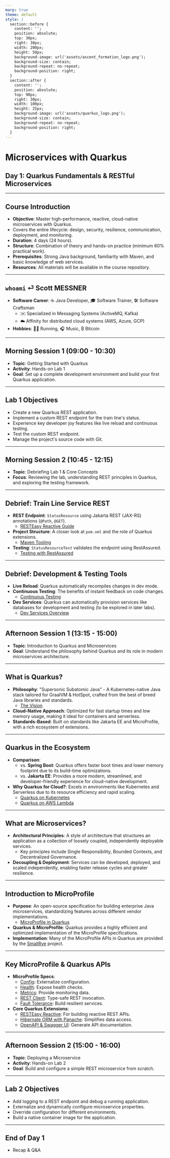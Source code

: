 ```yaml
---
marp: true
theme: default
style: |
  section::before {
    content: '';
    position: absolute;
    top: 30px;
    right: 30px;
    width: 200px;
    height: 50px;
    background-image: url('assets/ascent_formation_logo.png');
    background-size: contain;
    background-repeat: no-repeat;
    background-position: right;
  }
  section::after {
    content: '';
    position: absolute;
    top: 90px;
    right: 30px;
    width: 100px;
    height: 25px;
    background-image: url('assets/quarkus_logo.png');
    background-size: contain;
    background-repeat: no-repeat;
    background-position: right;
  }
---
```


<!-- _class: lead -->
# Microservices with Quarkus
## Day 1: Quarkus Fundamentals & RESTful Microservices
---

## Course Introduction

- **Objective**: Master high-performance, reactive, cloud-native microservices with Quarkus.
- Covers the entire lifecycle: design, security, resilience, communication, deployment, and monitoring.
- **Duration**: 4 days (24 hours).
- **Structure**: Combination of theory and hands-on practice (minimum 60% practical work).
- **Prerequisites**: Strong Java background, familiarity with Maven, and basic knowledge of web services.
- **Resources**: All materials will be available in the course repository.
---

## `whoami` ⏎ Scott MESSNER

- **Software Career**: ☕️ Java Developer, 🎓 Software Trainer, 🛠️ Software Craftsman
  - ✉️ Specialized in Messaging Systems (ActiveMQ, Kafka)
  - ☁️ Affinity for distributed cloud systems (AWS, Azure, GCP)
- **Hobbies**: 🏃‍♂️ Running, 🎧 Music, ₿ Bitcoin
---

## Morning Session 1 (09:00 - 10:30)

- **Topic**: Getting Started with Quarkus
- **Activity**: Hands-on Lab 1
- **Goal**: Set up a complete development environment and build your first Quarkus application.

---

## Lab 1 Objectives

- Create a new Quarkus REST application.
- Implement a custom REST endpoint for the train line's status.
- Experience key developer joy features like live reload and continuous testing.
- Test the custom REST endpoint.
- Manage the project's source code with Git.

---

## Morning Session 2 (10:45 - 12:15)

- **Topic**: Debriefing Lab 1 & Core Concepts
- **Focus**: Reviewing the lab, understanding REST principles in Quarkus, and exploring the testing framework.

---

## Debrief: Train Line Service REST

- **REST Endpoint**: `StatusResource` using Jakarta REST (JAX-RS) annotations (`@Path`, `@GET`).
  - [RESTEasy Reactive Guide](https://quarkus.io/guides/resteasy-reactive)
- **Project Structure**: A closer look at `pom.xml` and the role of Quarkus extensions.
  - [Maven Tooling](https://quarkus.io/guides/maven-tooling#managing-dependencies)
- **Testing**: `StatusResourceTest` validates the endpoint using RestAssured.
  - [Testing with RestAssured](https://quarkus.io/guides/getting-started-testing#testing-the-application)

---

## Debrief: Development & Testing Tools

- **Live Reload**: Quarkus automatically recompiles changes in dev mode.
- **Continuous Testing**: The benefits of instant feedback on code changes.
  - [Continuous Testing](https://quarkus.io/guides/continuous-testing)
- **Dev Services**: Quarkus can automatically provision services like databases for development and testing (to be explored in later labs).
  - [Dev Services Overview](https://quarkus.io/guides/dev-services)

---

## Afternoon Session 1 (13:15 - 15:00)

- **Topic**: Introduction to Quarkus and Microservices
- **Goal**: Understand the philosophy behind Quarkus and its role in modern microservices architecture.

---

## What is Quarkus?

- **Philosophy**: "Supersonic Subatomic Java" - A Kubernetes-native Java stack tailored for GraalVM & HotSpot, crafted from the best of breed Java libraries and standards.
  - [The Vision](https://quarkus.io/vision/supersonic-subatomic-java)
- **Cloud-Native Approach**: Optimized for fast startup times and low memory usage, making it ideal for containers and serverless.
- **Standards-Based**: Built on standards like Jakarta EE and MicroProfile, with a rich ecosystem of extensions.

---

## Quarkus in the Ecosystem

- **Comparison**:
  - vs. **Spring Boot**: Quarkus offers faster boot times and lower memory footprint due to its build-time optimizations.
  - vs. **Jakarta EE**: Provides a more modern, streamlined, and developer-friendly experience for cloud-native development.
- **Why Quarkus for Cloud?**: Excels in environments like Kubernetes and Serverless due to its resource efficiency and rapid scaling.
  - [Quarkus on Kubernetes](https://quarkus.io/guides/deploying-to-kubernetes)
  - [Quarkus on AWS Lambda](https://quarkus.io/guides/amazon-lambda)

---

## What are Microservices?

- **Architectural Principles**: A style of architecture that structures an application as a collection of loosely coupled, independently deployable services.
  - Key principles include Single Responsibility, Bounded Contexts, and Decentralized Governance.
- **Decoupling & Deployment**: Services can be developed, deployed, and scaled independently, enabling faster release cycles and greater resilience.

---

## Introduction to MicroProfile

- **Purpose**: An open-source specification for building enterprise Java microservices, standardizing features across different vendor implementations.
  - [MicroProfile in Quarkus](https://quarkus.io/guides/microprofile)
- **Quarkus & MicroProfile**: Quarkus provides a highly efficient and optimized implementation of the MicroProfile specifications.
- **Implementation**: Many of the MicroProfile APIs in Quarkus are provided by the [SmallRye](https://smallrye.io/) project.

---

## Key MicroProfile & Quarkus APIs

- **MicroProfile Specs**:
  - [Config](https://quarkus.io/guides/microprofile-config): Externalize configuration.
  - [Health](https://quarkus.io/guides/microprofile-health): Expose health checks.
  - [Metrics](https://quarkus.io/guides/microprofile-metrics): Provide monitoring data.
  - [REST Client](https://quarkus.io/guides/rest-client-reactive): Type-safe REST invocation.
  - [Fault Tolerance](https://quarkus.io/guides/microprofile-fault-tolerance): Build resilient services.
- **Core Quarkus Extensions**:
  - [RESTEasy Reactive](https://quarkus.io/guides/resteasy-reactive): For building reactive REST APIs.
  - [Hibernate ORM with Panache](https://quarkus.io/guides/hibernate-orm-panache): Simplifies data access.
  - [OpenAPI & Swagger UI](https://quarkus.io/guides/openapi-swaggerui): Generate API documentation.

---

## Afternoon Session 2 (15:00 - 16:00)

- **Topic**: Deploying a Microservice
- **Activity**: Hands-on Lab 2
- **Goal**: Build and configure a simple REST microservice from scratch.

---

## Lab 2 Objectives

- Add logging to a REST endpoint and debug a running application.
- Externalize and dynamically configure microservice properties.
- Override configuration for different environments.
- Build a native container image for the application.

---

## End of Day 1

- Recap & Q&A